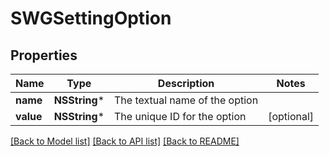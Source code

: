 # SWGSettingOption

## Properties
Name | Type | Description | Notes
------------ | ------------- | ------------- | -------------
**name** | **NSString*** | The textual name of the option | 
**value** | **NSString*** | The unique ID for the option | [optional] 

[[Back to Model list]](../README.md#documentation-for-models) [[Back to API list]](../README.md#documentation-for-api-endpoints) [[Back to README]](../README.md)


